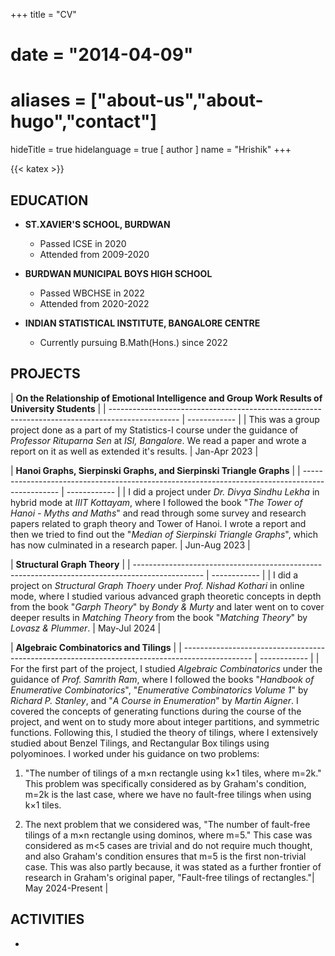 +++
title = "CV"
# date = "2014-04-09"
# aliases = ["about-us","about-hugo","contact"]
hideTitle = true
hidelanguage = true
[ author ]
  name = "Hrishik"
+++

{{< katex >}}

## EDUCATION

- **ST.XAVIER'S SCHOOL, BURDWAN**
  - Passed ICSE in 2020
  - Attended from 2009-2020

- **BURDWAN MUNICIPAL BOYS HIGH SCHOOL**
  - Passed WBCHSE in 2022
  - Attended from 2020-2022

- **INDIAN STATISTICAL INSTITUTE, BANGALORE CENTRE**
  - Currently pursuing B.Math(Hons.) since 2022

## PROJECTS

| **On the Relationship of Emotional Intelligence and Group Work Results of University Students** |
| ----------------------------------------------------------------------------------------------- | ------------ |
| This was a group project done as a part of my Statistics-I course under the guidance of _Professor Rituparna Sen_ at _ISI, Bangalore_. We read a paper and wrote a report on it as well as extended it's results. | Jan-Apr 2023 |

| **Hanoi Graphs, Sierpinski Graphs, and Sierpinski Triangle Graphs** |
| ----------------------------------------------------------------------------------------------- | ------------ |
| I did a project under _Dr. Divya Sindhu Lekha_ in hybrid mode at _IIIT Kottayam_, where I followed the book "_The Tower of Hanoi - Myths and Maths_" and read through some survey and research papers related to graph theory and Tower of Hanoi. I wrote a report and then we tried to find out the "_Median of Sierpinski Triangle Graphs_", which has now culminated in a research paper. | Jun-Aug 2023 |

| **Structural Graph Theory** |
| ----------------------------------------------------------------------------------------------- | ------------ |
| I did a project on _Structural Graph Thoery_ under _Prof. Nishad Kothari_ in online mode, where I studied various advanced graph theoretic concepts in depth from the book "_Garph Theory_" by _Bondy & Murty_ and later went on to cover deeper results in _Matching Theory_ from the book "_Matching Theory_" by _Lovasz & Plummer_. | May-Jul 2024 |


| **Algebraic Combinatorics and Tilings** |
| ----------------------------------------------------------------------------------------------- | ------------ |
| For the first part of the project, I studied _Algebraic Combinatorics_ under the guidance of _Prof. Samrith Ram_, where I followed the books "_Handbook of Enumerative Combinatorics_", "_Enumerative Combinatorics Volume 1_" by _Richard P. Stanley_, and "_A Course in Enumeration_" by _Martin Aigner_. I covered the concepts of generating functions during the course of the project, and went on to study more about integer partitions, and symmetric functions. Following this, I studied the theory of tilings, where I extensively studied about Benzel Tilings, and Rectangular Box tilings using polyominoes. I worked under his guidance on two problems:
 
1) "The number of tilings of a m×n rectangle using k×1 tiles, where m=2k." This problem was specifically considered as by Graham's condition, m=2k is the last case, where we have no fault-free tilings when using k×1 tiles.

2) The next problem that we considered was, "The number of fault-free tilings of a m×n rectangle using dominos, where m=5." This case was considered as m<5 cases are trivial and do not require much thought, and also Graham's condition ensures that m=5 is the first non-trivial case. This was also partly because, it was stated as a further frontier of research in Graham's original paper, "Fault-free tilings of rectangles."| May 2024-Present |

## ACTIVITIES 

- 